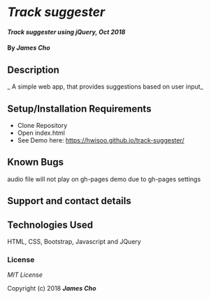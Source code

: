 # _Track suggester_

#### _Track suggester using jQuery, Oct 2018_

#### By _**James Cho**_

## Description

_ A simple web app, that provides suggestions based on user input_

## Setup/Installation Requirements

* Clone Repository
* Open index.html
* See Demo here: https://hwisoo.github.io/track-suggester/


## Known Bugs

audio file will not play on gh-pages demo due to gh-pages settings

## Support and contact details



## Technologies Used

HTML, CSS, Bootstrap, Javascript and JQuery

### License

*MIT License*

Copyright (c) 2018 **_James Cho_**